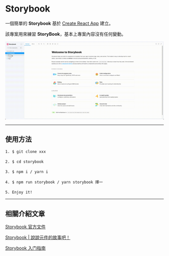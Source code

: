 # Storybook

一個簡單的 **Storybook** 基於 [Create React App](https://github.com/facebook/create-react-app) 建立。

該專案用來練習 **StoryBook**，基本上專案內容沒有任何變動。

![Demo](/demo.gif)

---
## 使用方法

```
1. $ git clone xxx

2. $ cd storybook

3. $ npm i / yarn i

4. $ npm run storybook / yarn storybook 擇一

5. Enjoy it!
```
---

## 相關介紹文章

[Storybook 官方文件](https://storybook.js.org/)

[Storybook | 說說元件的故事吧！](https://medium.com/%E6%89%8B%E5%AF%AB%E7%AD%86%E8%A8%98/storybook-tutorial-90189a4d0275)

[Storybook 入门指南](https://xiday.com/2020/09/27/storybook/)